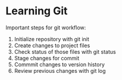 # Learning Git

Important steps for git workflow:

1. Initialize repository with git init
2. Create changes to project files
3. Check status of those files with git status
4. Stage changes for commit
5. Commmit changes to version history
6. Review previous changes with git log

